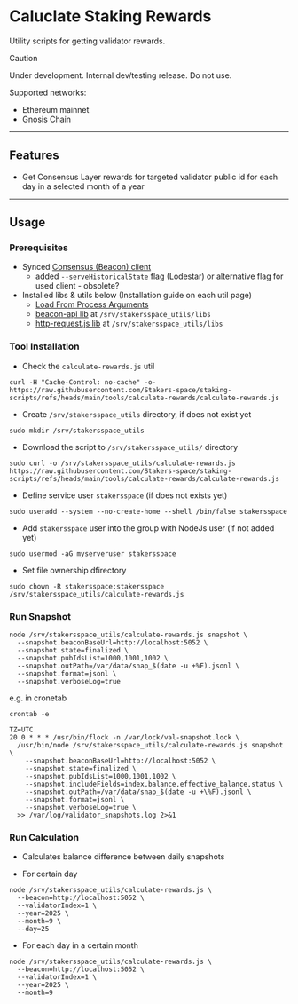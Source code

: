# Caluclate Staking Rewards

Utility scripts for getting validator rewards.

> [!CAUTION]
> Under development. Internal dev/testing release. Do not use.

Supported networks:
- Ethereum mainnet
- Gnosis Chain

---
## Features
- Get Consensus Layer rewards for targeted validator public id for each day in a selected month of a year

---
## Usage
### Prerequisites
- Synced [Consensus (Beacon) client](https://stakers.space/guides)
  - added `--serveHistoricalState` flag (Lodestar) or alternative flag for used client - obsolete?
- Installed libs & utils below (Installation guide on each util page)
  - [Load From Process Arguments](https://github.com/Stakers-space/staking-scripts/tree/main/libs/load-from-process-arguments)
  - [beacon-api lib](https://github.com/Stakers-space/staking-scripts/tree/main/libs/beacon-api) at `/srv/stakersspace_utils/libs`
  - [http-request.js lib](https://github.com/Stakers-space/staking-scripts/tree/main/libs/http-request) at `/srv/stakersspace_utils/libs`

### Tool Installation
- Check the `calculate-rewards.js` util
```
curl -H "Cache-Control: no-cache" -o- https://raw.githubusercontent.com/Stakers-space/staking-scripts/refs/heads/main/tools/calculate-rewards/calculate-rewards.js
```
- Create `/srv/stakersspace_utils` directory, if does not exist yet
```
sudo mkdir /srv/stakersspace_utils
```
- Download the script to `/srv/stakersspace_utils/` directory
```
sudo curl -o /srv/stakersspace_utils/calculate-rewards.js https://raw.githubusercontent.com/Stakers-space/staking-scripts/refs/heads/main/tools/calculate-rewards/calculate-rewards.js
```
- Define service user `stakersspace` (if does not exists yet)
```
sudo useradd --system --no-create-home --shell /bin/false stakersspace
```
- Add `stakersspace` user into the group with NodeJs user (if not added yet)
```
sudo usermod -aG myserveruser stakersspace
```
- Set file ownership dfirectory
```
sudo chown -R stakersspace:stakersspace /srv/stakersspace_utils/calculate-rewards.js
```

### Run Snapshot
```
node /srv/stakersspace_utils/calculate-rewards.js snapshot \
  --snapshot.beaconBaseUrl=http://localhost:5052 \
  --snapshot.state=finalized \
  --snapshot.pubIdsList=1000,1001,1002 \
  --snapshot.outPath=/var/data/snap_$(date -u +%F).jsonl \
  --snapshot.format=jsonl \
  --snapshot.verboseLog=true
```
e.g. in cronetab
```
crontab -e
```
```
TZ=UTC
20 0 * * * /usr/bin/flock -n /var/lock/val-snapshot.lock \
  /usr/bin/node /srv/stakersspace_utils/calculate-rewards.js snapshot \
    --snapshot.beaconBaseUrl=http://localhost:5052 \
    --snapshot.state=finalized \
    --snapshot.pubIdsList=1000,1001,1002 \
    --snapshot.includeFields=index,balance,effective_balance,status \
    --snapshot.outPath=/var/data/snap_$(date -u +\%F).jsonl \
    --snapshot.format=jsonl \
    --snapshot.verboseLog=true \
  >> /var/log/validator_snapshots.log 2>&1
```

### Run Calculation
- Calculates balance difference between daily snapshots

- For certain day
```
node /srv/stakersspace_utils/calculate-rewards.js \
  --beacon=http://localhost:5052 \
  --validatorIndex=1 \
  --year=2025 \
  --month=9 \
  --day=25
```
- For each day in a certain month
```
node /srv/stakersspace_utils/calculate-rewards.js \
  --beacon=http://localhost:5052 \
  --validatorIndex=1 \
  --year=2025 \
  --month=9
```